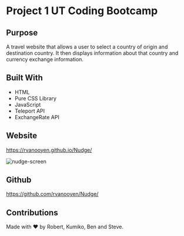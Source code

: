 
# Project 1 UT Coding Bootcamp

## Purpose
A travel website that allows a user to select a country of origin and destination country. It then displays information about that country and currency exchange information.
## Built With
* HTML
* Pure CSS Library
* JavaScript
* Teleport API
* ExchangeRate API

## Website
 https://rvanooyen.github.io/Nudge/

![nudge-screen](https://user-images.githubusercontent.com/87504797/134782627-403102a7-8237-45ec-8ad8-939ed9039282.jpg)



## Github 
https://github.com/rvanooyen/Nudge/

## Contributions
Made with ❤️ by Robert, Kumiko, Ben and Steve.
